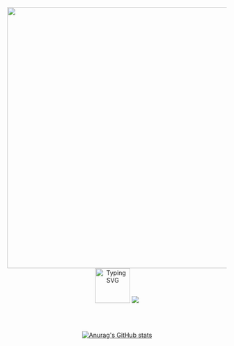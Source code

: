 <img src="https://i.pinimg.com/originals/1a/0e/cd/1a0ecd929f63806f0f0eb06900cbf17a.png" align="right" height=600>

<div align="center">
  <a href="https://git.io/typing-svg"><img src="https://readme-typing-svg.demolab.com?font=VT323&size=30&pause=1000&color=FFFFFF&center=true&vCenter=true&multiline=true&width=450&height=120&separator=%3D&lines=console.log('Meu+nome+%C3%A9+Andr%C3%A9'+%2B%3D'e+programar+%C3%A9+minha+paix%C3%A3o+%3C3');" alt="Typing SVG" height=80/></a>
  
  <a href="https://skillicons.dev">
    <img src="https://skillicons.dev/icons?i=java,python,javascript,cpp,eclipse,vscode&perline=3"/>
  </a>

  <br><br>
  
  [![Anurag's GitHub stats](https://github-readme-stats.vercel.app/api?username=andrehsv&show_icons=true&theme=transparent)](https://github.com/anuraghazra/github-readme-stats)
</div>
